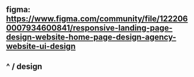 figma: https://www.figma.com/community/file/1222060007934600841/responsive-landing-page-design-website-home-page-design-agency-website-ui-design
 --- 
  ^
 /
design 
---
